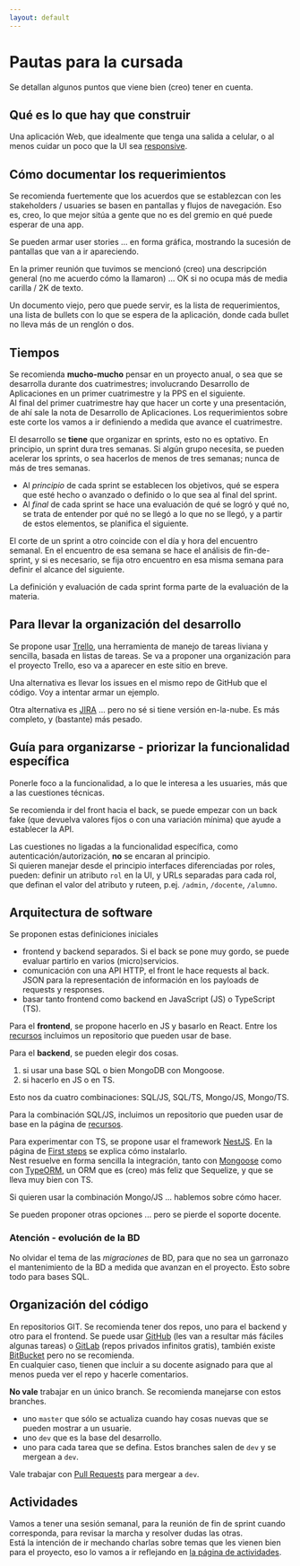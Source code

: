 ```yaml
---
layout: default
---
```


# Pautas para la cursada

Se detallan algunos puntos que viene bien (creo) tener en cuenta.


## Qué es lo que hay que construir
Una aplicación Web, que idealmente que tenga una salida a celular, o al menos cuidar un poco que la UI sea [responsive](https://www.w3schools.com/css/css_rwd_intro.asp).


## Cómo documentar los requerimientos
Se recomienda fuertemente que los acuerdos que se establezcan con les stakeholders / usuaries se basen en pantallas y flujos de navegación. Eso es, creo, lo que mejor sitúa a gente que no es del gremio en qué puede esperar de una app.

Se pueden armar user stories ... en forma gráfica, mostrando la sucesión de pantallas que van a ir apareciendo.

En la primer reunión que tuvimos se mencionó (creo) una descripción general (no me acuerdo cómo la llamaron) ... OK si no ocupa más de media carilla / 2K de texto.

Un documento viejo, pero que puede servir, es la lista de requerimientos, una lista de bullets con lo que se espera de la aplicación, donde cada bullet no lleva más de un renglón o dos.


## Tiempos
Se recomienda **mucho-mucho** pensar en un proyecto anual, o sea que se desarrolla durante dos cuatrimestres; involucrando Desarrollo de Aplicaciones en un primer cuatrimestre y la PPS en el siguiente.  
Al final del primer cuatrimestre hay que hacer un corte y una presentación, de ahí sale la nota de Desarrollo de Aplicaciones. Los requerimientos sobre este corte los vamos a ir definiendo a medida que avance el cuatrimestre.

El desarrollo se **tiene** que organizar en sprints, esto no es optativo. 
En principio, un sprint dura tres semanas. Si algún grupo necesita, se pueden acelerar los sprints, o sea hacerlos de menos de tres semanas; nunca de más de tres semanas.  
- Al _principio_ de cada sprint se establecen los objetivos, qué se espera que esté hecho o avanzado o definido o lo que sea al final del sprint.
- Al _final_ de cada sprint se hace una evaluación de qué se logró y qué no, se trata de entender por qué no se llegó a lo que no se llegó, y a partir de estos elementos, se planifica el siguiente.

El corte de un sprint a otro coincide con el día y hora del encuentro semanal. En el encuentro de esa semana se hace el análisis de fin-de-sprint, y si es necesario, se fija otro encuentro en esa misma semana para definir el alcance del siguiente.

La definición y evaluación de cada sprint forma parte de la evaluación de la materia.


## Para llevar la organización del desarrollo
Se propone usar [Trello](https://trello.com/), una herramienta de manejo de tareas liviana y sencilla, basada en listas de tareas.
Se va a proponer una organización para el proyecto Trello, eso va a aparecer en este sitio en breve.

Una alternativa es llevar los issues en el mismo repo de GitHub que el código. Voy a intentar armar un ejemplo.

Otra alternativa es [JIRA](https://www.atlassian.com/es/software/jira) ... pero no sé si tiene versión en-la-nube. Es más completo, y (bastante) más pesado.


## Guía para organizarse - priorizar la funcionalidad específica
Ponerle foco a la funcionalidad, a lo que le interesa a les usuaries, más que a las cuestiones técnicas.

Se recomienda ir del front hacia el back, se puede empezar con un back fake (que devuelva valores fijos o con una variación mínima) que ayude a establecer la API. 

Las cuestiones no ligadas a la funcionalidad específica, como autenticación/autorización, **no** se encaran al principio.  
Si quieren manejar desde el principio interfaces diferenciadas por roles, pueden: definir un atributo `rol` en la UI, y URLs separadas para cada rol, que definan el valor del atributo y ruteen, p.ej. `/admin`, `/docente`, `/alumno`.


## Arquitectura de software
Se proponen estas definiciones iniciales
- frontend y backend separados. Si el back se pone muy gordo, se puede evaluar partirlo en varios (micro)servicios.
- comunicación con una API HTTP, el front le hace requests al back. JSON para la representación de información en los payloads de requests y responses.
- basar tanto frontend como backend en JavaScript (JS) o TypeScript (TS).

Para el **frontend**, se propone hacerlo en JS y basarlo en React. Entre los [recursos](./recursos) incluimos un repositorio que pueden usar de base.

Para el **backend**, se pueden elegir dos cosas.
1. si usar una base SQL o bien MongoDB con Mongoose.
1. si hacerlo en JS o en TS.

Esto nos da cuatro combinaciones: SQL/JS, SQL/TS, Mongo/JS, Mongo/TS.

Para la combinación SQL/JS, incluimos un repositorio que pueden usar de base en la página de [recursos](./recursos).

Para experimentar con TS, se propone usar el framework [NestJS](https://nestjs.com/). En la página de [First steps](https://docs.nestjs.com/first-steps) se explica cómo instalarlo.   
Nest resuelve en forma sencilla la integración, tanto con [Mongoose](https://docs.nestjs.com/techniques/mongodb) como con [TypeORM](https://docs.nestjs.com/techniques/database), un ORM que es (creo) más feliz que Sequelize, y que se lleva muy bien con TS.

Si quieren usar la combinación Mongo/JS ... hablemos sobre cómo hacer.

Se pueden proponer otras opciones ... pero se pierde el soporte docente.


### Atención - evolución de la BD
No olvidar el tema de las _migraciones_ de BD, para que no sea un garronazo el mantenimiento de la BD a medida que avanzan en el proyecto. Esto sobre todo para bases SQL.


## Organización del código
En repositorios GIT. Se recomienda tener dos repos, uno para el backend y otro para el frontend. Se puede usar [GitHub](https://github.com/) (les van a resultar más fáciles algunas tareas) o [GitLab](https://gitlab.com/) (repos privados infinitos gratis), también existe [BitBucket](https://bitbucket.org/product) pero no se recomienda.  
En cualquier caso, tienen que incluir a su docente asignado para que al menos pueda ver el repo y hacerle comentarios.

**No vale** trabajar en un único branch. Se recomienda manejarse con estos branches.
- uno `master` que sólo se actualiza cuando hay cosas nuevas que se pueden mostrar a un usuarie.
- uno `dev` que es la base del desarrollo.
- uno para cada tarea que se defina. Estos branches salen de `dev` y se mergean a `dev`.

Vale trabajar con [Pull Requests](https://yangsu.github.io/pull-request-tutorial/) para mergear a `dev`. 


## Actividades
Vamos a tener una sesión semanal, para la reunión de fin de sprint cuando corresponda, para revisar la marcha y resolver dudas las otras.  
Está la intención de ir mechando charlas sobre temas que les vienen bien para el proyecto, eso lo vamos a ir reflejando en [la página de actividades](./actiivdades).
